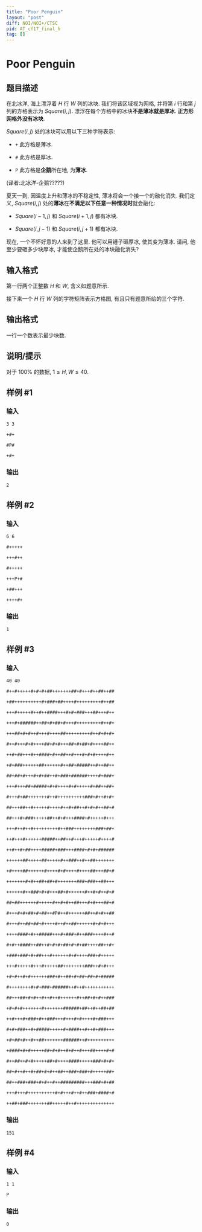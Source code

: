 ```yaml
---
title: "Poor Penguin"
layout: "post"
diff: NOI/NOI+/CTSC
pid: AT_cf17_final_h
tag: []
---
```


# Poor Penguin

## 题目描述

在北冰洋, 海上漂浮着 $H$ 行 $W$ 列的冰块. 我们将该区域视为网格, 并将第 $i$ 行和第 $j$ 列的方格表示为 $Square(i,j)$. 漂浮在每个方格中的冰块**不是薄冰就是厚冰**. **正方形网格外没有冰块**.

$Square(i,j)$ 处的冰块可以用以下三种字符表示:
+ `+` 此方格是薄冰.
+ `#` 此方格是厚冰.
+ `P` 此方格是**企鹅**所在地, 为**薄冰**.

(译者:北冰洋-企鹅?????)

夏天一到, 因温度上升和薄冰的不稳定性, 薄冰将会一个接一个的融化消失. 我们定义, $Square(i,j)$ 处的**薄冰**在**不满足以下任意一种情况时**就会融化:
+ $Square(i-1,j)$ 和 $Square(i+1,j)$ 都有冰块.
+ $Square(i,j-1)$ 和 $Square(i,j+1)$ 都有冰块.

现在, 一个不怀好意的人来到了这里. 他可以用锤子砸厚冰, 使其变为薄冰. 请问, 他至少要砸多少块厚冰, 才能使企鹅所在处的冰块融化消失?

## 输入格式

第一行两个正整数 $H$ 和 $W$, 含义如题意所示.

接下来一个 $H$ 行 $W$ 列的字符矩阵表示方格图, 有且只有题意所给的三个字符.

## 输出格式

一行一个数表示最少块数.

## 说明/提示

对于 100% 的数据, $1 \le H,W \le 40$.

## 样例 #1

### 输入

```
3 3
+#+
#P#
+#+
```

### 输出

```
2
```

## 样例 #2

### 输入

```
6 6
#+++++
+++#++
#+++++
+++P+#
+##+++
++++#+
```

### 输出

```
1
```

## 样例 #3

### 输入

```
40 40
#++#+++++#+#+#+##+++++++##+#+++#++##++##
+##++++++++++#+###+##++++#+++++++++#++##
+++#+++++#++#++####+++#+#+###+++##+++#++
+++#+######++##+#+##+#+++#+++++++++#++#+
+++##+#+#++#+++#++++##+++++++++#++#+#+#+
#++#+++#+#++++##+#+#+++##+#+##+#++++##++
++#+##+++#++####+#++##++#+++#+#+#++++#++
+#+###++++++##++++++#++##+#####++#++##++
##+##+#+++#+#+##++#+###+######++++#+###+
+++#+++##+#####+#+#++++#+#+++++#+##++##+
#+++#+##+++++++#++#++++++++++###+#++#+#+
##+++##++#+++++#++++#++#+##++#+#+#++##+#
##+++#+###+++++##++#+#+++####+#+++++#+++
+++#++#++#+++++++++#++###++++++++###+##+
++#+++#++++++#####++##++#+++#+++++#++++#
++#++#+##++++#####+###+++####+#+#+######
++++++##+++++##+++++#++###++#++##+++++++
+#++++##++++++#++++#+#++++#++++##+++##+#
+++++++#+#++##+##+#+++++++###+###++##+++
++++++#++###+#+#+++##+#++++++#++#+#++#+#
##+##++++++#+++++#++#+#++##+++#+#+++##+#
#+++#+#+##+#+##++#P#++#++++++##++#+#++##
#+++#++##+##+#++++#++#++##++++++#+#+#+++
++++####+#++#####+++#+###+#++###++++#++#
#+#++####++##++#+#+#+##+#+#+##++++##++#+
+###+###+#+##+++#++++++#+#++++###+#+++++
+++#+++++#+++#+++++##++++++++###++#+#+++
+#+#++#+#++++++###+#++##+#+##+##+#+#####
#++++++++#+#+###+######++#++#+++++++++++
##+++##+#+#++#++#++#++++++#++##+#+#++###
+#+#+#+++++++#+++++++######+##++#++##+##
++#+++#+###+#++###+++#+++#+#++++#+###+++
#+#+###++#+#####+++++#+####++#++#+###+++
+#+##+#++#++##+++++++######++#++++++++++
+####+#+#+++++##+#+#++#+#++#+++##++++#+#
#++##++#+#+++++##+#++++####+++++###+#+#+
##+#++#++#+##+#+#++##++###+###+#+++++##+
##++###+###+#+#++#++#########+++###+#+##
+++#+++#++++++++++#+#+++#++#++###+####+#
++##+###+++++++##+++++#++#++++++++++++++
```

### 输出

```
151
```

## 样例 #4

### 输入

```
1 1
P
```

### 输出

```
0
```

